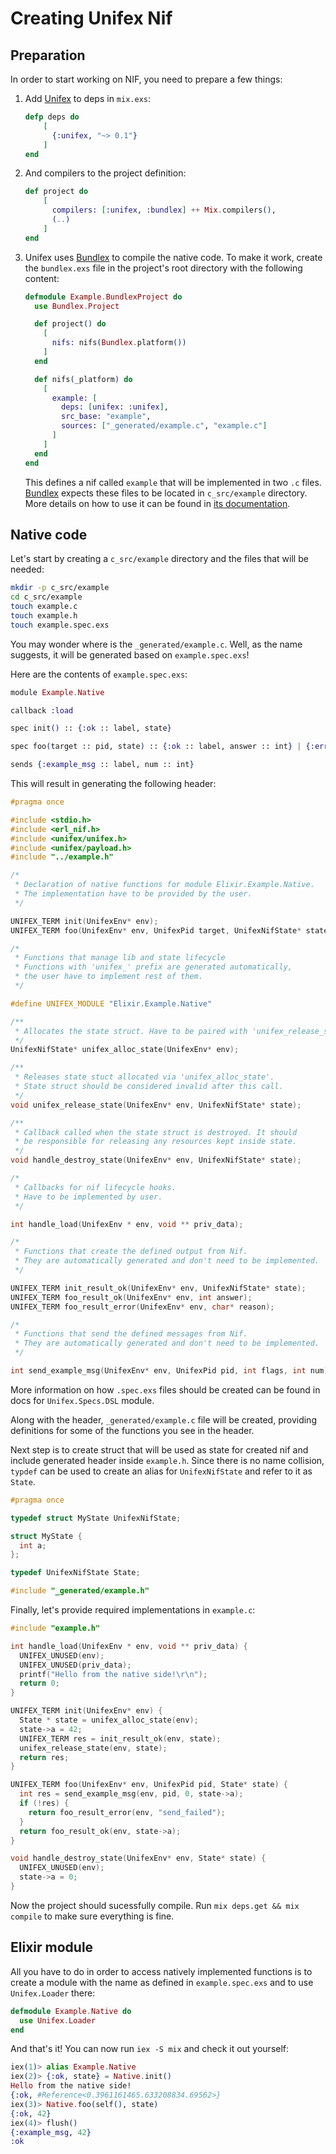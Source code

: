 # Creating Unifex Nif

## Preparation

In order to start working on NIF, you need to prepare a few things:

1. Add [Unifex](https://github.com/membraneframework/unifex) to deps in `mix.exs`:
    ```elixir
    defp deps do
        [
          {:unifex, "~> 0.1"}
        ]
    end
    ```
2. And compilers to the project definition:
    ```elixir
    def project do
        [
          compilers: [:unifex, :bundlex] ++ Mix.compilers(),
          (..)
        ]
    end
    ```
3. Unifex uses [Bundlex](https://github.com/membraneframework/bundlex) to compile the native code.
   To make it work, create the `bundlex.exs` file in the project's root directory with the following content:
    ```elixir
    defmodule Example.BundlexProject do
      use Bundlex.Project

      def project() do
        [
          nifs: nifs(Bundlex.platform())
        ]
      end

      def nifs(_platform) do
        [
          example: [
            deps: [unifex: :unifex],
            src_base: "example",
            sources: ["_generated/example.c", "example.c"]
          ]
        ]
      end
    end
    ```
   This defines a nif called `example` that will be implemented in two `.c` files.
   [Bundlex](https://github.com/membraneframework/bundlex) expects these files to be located in `c_src/example` directory.
   More details on how to use it can be found in [its documentation](https://hexdocs.pm/bundlex).

## Native code

Let's start by creating a `c_src/example` directory and the files that will be needed:

```bash
mkdir -p c_src/example
cd c_src/example
touch example.c
touch example.h
touch example.spec.exs
```

You may wonder where is the `_generated/example.c`. Well, as the name suggests, it will be generated based on `example.spec.exs`!

Here are the contents of `example.spec.exs`:

```elixir
module Example.Native

callback :load

spec init() :: {:ok :: label, state}

spec foo(target :: pid, state) :: {:ok :: label, answer :: int} | {:error :: label, reason :: atom}

sends {:example_msg :: label, num :: int}
```

This will result in generating the following header:

```c
#pragma once

#include <stdio.h>
#include <erl_nif.h>
#include <unifex/unifex.h>
#include <unifex/payload.h>
#include "../example.h"

/*
 * Declaration of native functions for module Elixir.Example.Native.
 * The implementation have to be provided by the user.
 */

UNIFEX_TERM init(UnifexEnv* env);
UNIFEX_TERM foo(UnifexEnv* env, UnifexPid target, UnifexNifState* state);

/*
 * Functions that manage lib and state lifecycle
 * Functions with 'unifex_' prefix are generated automatically,
 * the user have to implement rest of them.
 */

#define UNIFEX_MODULE "Elixir.Example.Native"

/**
 * Allocates the state struct. Have to be paired with 'unifex_release_state' call
 */
UnifexNifState* unifex_alloc_state(UnifexEnv* env);

/**
 * Releases state stuct allocated via 'unifex_alloc_state'.
 * State struct should be considered invalid after this call.
 */
void unifex_release_state(UnifexEnv* env, UnifexNifState* state);

/**
 * Callback called when the state struct is destroyed. It should
 * be responsible for releasing any resources kept inside state.
 */
void handle_destroy_state(UnifexEnv* env, UnifexNifState* state);

/*
 * Callbacks for nif lifecycle hooks.
 * Have to be implemented by user.
 */

int handle_load(UnifexEnv * env, void ** priv_data);

/*
 * Functions that create the defined output from Nif.
 * They are automatically generated and don't need to be implemented.
 */

UNIFEX_TERM init_result_ok(UnifexEnv* env, UnifexNifState* state);
UNIFEX_TERM foo_result_ok(UnifexEnv* env, int answer);
UNIFEX_TERM foo_result_error(UnifexEnv* env, char* reason);

/*
 * Functions that send the defined messages from Nif.
 * They are automatically generated and don't need to be implemented.
 */

int send_example_msg(UnifexEnv* env, UnifexPid pid, int flags, int num);
```

More information on how `.spec.exs` files should be created can be found in docs for
`Unifex.Specs.DSL` module.

Along with the header, `_generated/example.c` file will be created, providing definitions for some of the functions
you see in the header.

Next step is to create struct that will be used as state for created nif and include generated header inside `example.h`.
Since there is no name collision, `typdef` can be used to create an alias for `UnifexNifState` and refer to it as `State`.

```c
#pragma once

typedef struct MyState UnifexNifState;

struct MyState {
  int a;
};

typedef UnifexNifState State;

#include "_generated/example.h"
```

Finally, let's provide required implementations in `example.c`:

```c
#include "example.h"

int handle_load(UnifexEnv * env, void ** priv_data) {
  UNIFEX_UNUSED(env);
  UNIFEX_UNUSED(priv_data);
  printf("Hello from the native side!\r\n");
  return 0;
}

UNIFEX_TERM init(UnifexEnv* env) {
  State * state = unifex_alloc_state(env);
  state->a = 42;
  UNIFEX_TERM res = init_result_ok(env, state);
  unifex_release_state(env, state);
  return res;
}

UNIFEX_TERM foo(UnifexEnv* env, UnifexPid pid, State* state) {
  int res = send_example_msg(env, pid, 0, state->a);
  if (!res) {
    return foo_result_error(env, "send_failed");
  }
  return foo_result_ok(env, state->a);
}

void handle_destroy_state(UnifexEnv* env, State* state) {
  UNIFEX_UNUSED(env);
  state->a = 0;
}
```

Now the project should sucessfully compile. Run `mix deps.get && mix compile` to make sure everything is fine.

## Elixir module

All you have to do in order to access natively implemented functions is to create a module with the name as defined in `example.spec.exs` and to use `Unifex.Loader` there:

```elixir
defmodule Example.Native do
  use Unifex.Loader
end
```

And that's it! You can now run `iex -S mix` and check it out yourself:

```elixir
iex(1)> alias Example.Native
iex(2)> {:ok, state} = Native.init()
Hello from the native side!
{:ok, #Reference<0.3961161465.633208834.69562>}
iex(3)> Native.foo(self(), state)
{:ok, 42}
iex(4)> flush()
{:example_msg, 42}
:ok
```
